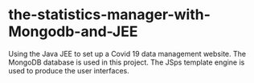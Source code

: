 # the-statistics-manager-with-Mongodb-and-JEE

Using the Java JEE to set up a Covid 19 data management website. The MongoDB database is used in this project. The JSps template engine is used to produce the user interfaces.
